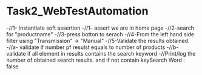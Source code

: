 # Task2_WebTestAutomation
-//1- Instantiate soft assertion
        -//1- assert we are in home page
        -//2-search for "productname"
        -//3-press botton to serach
        -//4-From the left hand side filter using "Transmission" -> "Manual"
        -//5-Validate the results obtained.
                -//a- validate if number pf resulst equals to number of products
                -//b-validate if all element in results contains the search keyword
        -//Print/log the number of obtained search results. and if not contain keySearch Word : false
